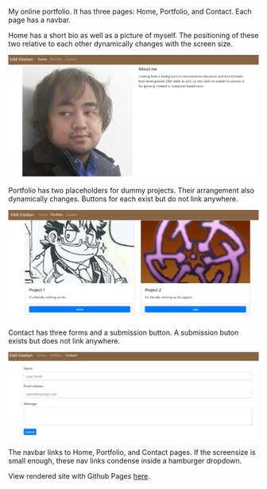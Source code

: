 My online portfolio. It has three pages: Home, Portfolio, and Contact. Each page has a navbar.

Home has a short bio as well as a picture of myself. The positioning of these two relative to each other dynamically changes with the screen size.

![Image of Home page](./assets/img/home_sample.png)

Portfolio has two placeholders for dummy projects. Their arrangement also dynamically changes. Buttons for each exist but do not link anywhere.

![Image of Portfolio page](./assets/img/portfolio_sample.png)

Contact has three forms and a submission button. A submission buton exists but does not link anywhere.

![Image of Contact page](./assets/img/contact_sample.png)

The navbar links to Home, Portfolio, and Contact pages. If the screensize is small enough, these nav links condense inside a hamburger dropdown.

View rendered site with Github Pages [here](https://eddiesteban.github.io/My-Portfolio/).